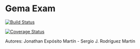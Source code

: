# Gema Exam

[![Build Status](https://travis-ci.org/alu0100699968/LPP_T_5_prct08.svg?branch=desarrollo)](https://travis-ci.org/alu0100699968/LPP_T_5_prct08)

[![Coverage Status](https://coveralls.io/repos/alu0100699968/LPP_T_5_prct08/badge.png?branch=desarrollo)](https://coveralls.io/r/alu0100699968/LPP_T_5_prct08?branch=desarrollo)

Autores: Jonathan Expósito Martín  -  Sergio J. Rodríguez Martín
